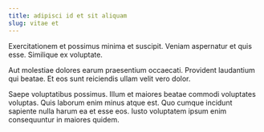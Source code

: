 ```yaml
---
title: adipisci id et sit aliquam
slug: vitae et
---
```


Exercitationem et possimus minima et suscipit. Veniam aspernatur et quis esse. Similique ex voluptate.

Aut molestiae dolores earum praesentium occaecati. Provident laudantium qui beatae. Et eos sunt reiciendis ullam velit vero dolor.

Saepe voluptatibus possimus. Illum et maiores beatae commodi voluptates voluptas. Quis laborum enim minus atque est. Quo cumque incidunt sapiente nulla harum ea et esse eos. Iusto voluptatem ipsum enim consequuntur in maiores quidem.
